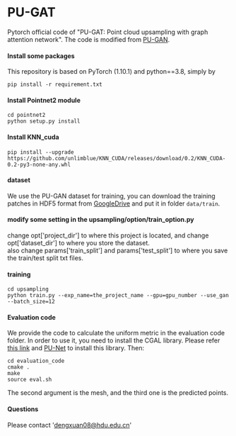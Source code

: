 # PU-GAT
Pytorch official code of "PU-GAT: Point cloud upsampling with graph attention network". The code is modified from [PU-GAN](https://github.com/UncleMEDM/PUGAN-pytorch).

#### Install some packages
This repository is based on PyTorch (1.10.1) and python==3.8, simply by 
```
pip install -r requirement.txt
```
#### Install Pointnet2 module
```
cd pointnet2
python setup.py install
```
#### Install KNN_cuda
```
pip install --upgrade https://github.com/unlimblue/KNN_CUDA/releases/download/0.2/KNN_CUDA-0.2-py3-none-any.whl
```
#### dataset
We use the PU-GAN dataset for training, you can download the training patches in HDF5 format from [GoogleDrive](https://drive.google.com/open?id=13ZFDffOod_neuF3sOM0YiqNbIJEeSKdZ) and put it in folder `data/train`.

#### modify some setting in the upsampling/option/train_option.py
change opt['project_dir'] to where this project is located, and change opt['dataset_dir'] to where you store the dataset.
<br/>
also change params['train_split'] and params['test_split'] to where you save the train/test split txt files.

#### training
```
cd upsampling
python train.py --exp_name=the_project_name --gpu=gpu_number --use_gan --batch_size=12

```
#### Evaluation code
We provide the code to calculate the uniform metric in the evaluation code folder. In order to use it, you need to install the CGAL library. Please refer [this link](https://www.cgal.org/download/linux.html) and  [PU-Net](https://github.com/yulequan/PU-Net) to install this library.
Then:
   ```shell
   cd evaluation_code
   cmake .
   make
   source eval.sh
   ```
The second argument is the mesh, and the third one is the predicted points.

#### Questions
Please contact 'dengxuan08@hdu.edu.cn'
